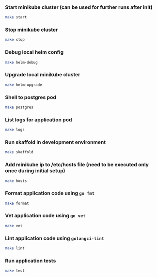 ### Start minikube cluster (can be used for further runs after init)
```bash
make start
```

### Stop minikube cluster
```bash
make stop
```

### Debug local helm config
```bash
make helm-debug
```

### Upgrade local minikube cluster
```bash
make helm-upgrade
```

### Shell to postgres pod
```bash
make postgres
```

### List logs for application pod
```bash
make logs
```

### Run skaffold in development environment
```bash
make skaffold
```

### Add minikube ip to /etc/hosts file (need to be executed only once during initial setup)
```bash
make hosts
```

### Format application code using `go fmt`
```bash
make format
```

### Vet application code using `go vet`
```bash
make vet
```

### Lint application code using `golangci-lint`
```bash
make lint
```

### Run application tests
```bash
make test
```
